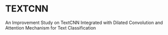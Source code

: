 # TEXTCNN
An Improvement Study on TextCNN Integrated with Dilated Convolution and Attention Mechanism for Text Classification
